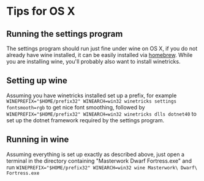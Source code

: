 # Tips for OS X
## Running the settings program
The settings program should run just fine under wine on OS X, if you do not already have wine installed, it can be easily installed via [homebrew](https://brew.sh).  While you are installing wine, you'll probably also want to install winetricks.

## Setting up wine
Assuming you have winetricks installed set up a prefix, for example `WINEPREFIX="$HOME/prefix32" WINEARCH=win32 winetricks settings fontsmooth=rgb` to get nice font smoothing, followed by `WINEPREFIX="$HOME/prefix32" WINEARCH=win32 winetricks dlls dotnet40` to set up the dotnet framework required by the settings program.

## Running in wine
Assuming everything is set up exactly as described above, just open a terminal in the directory containing "Masterwork Dwarf Fortress.exe" and run `WINEPREFIX="$HOME/prefix32" WINEARCH=win32 wine Masterwork\ Dwarf\ Fortress.exe`




